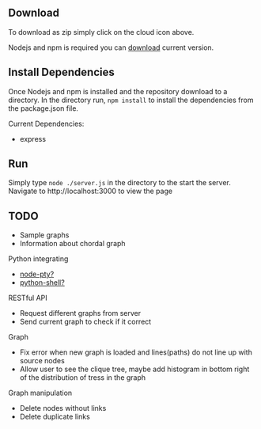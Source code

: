 ## Download
To download as zip simply click on the cloud icon above.

Nodejs and npm is required you can
[download](https://nodejs.org/en/download/) current version.

## Install Dependencies
Once Nodejs and npm is installed and the repository download to a directory. In the directory run, `npm install` to install the dependencies from the package.json file.

Current Dependencies:
* express


## Run
Simply type `node ./server.js` in the directory to the start the server. Navigate to http://localhost:3000 to view the page

## TODO

* Sample graphs
* Information about chordal graph

Python integrating
* [node-pty?](https://github.com/Microsoft/node-pty)
* [python-shell?](https://github.com/extrabacon/python-shell)

RESTful API
* Request different graphs from server
* Send current graph to check if it correct

Graph
* Fix error when new graph is loaded and lines(paths) do not line up with source nodes
* Allow user to see the clique tree, maybe add histogram in bottom right of the distribution of tress in the graph

Graph manipulation
* Delete nodes without links
* Delete duplicate links
